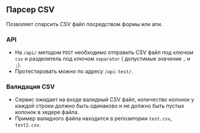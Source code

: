 ## Парсер CSV

Позволяет спарсить CSV файл посредством формы или апи.

### API

- На `/api/` методом `POST` необходимо отправить CSV файл под ключом `csv` и разделитель под ключом `separator` (
  допустимые значение `,` и `;`).
- Протестировать можно по адресу `/api-test/`.

### Валидация CSV

- Сервис ожидает на входе валидный CSV файл, количество колонок у каждой строки должно быть одинаково и не должно быть
  пустых колонок в хедере файла.
- Пример валидного файла находится в репозитории `test.csv`, `test2.csv`.
